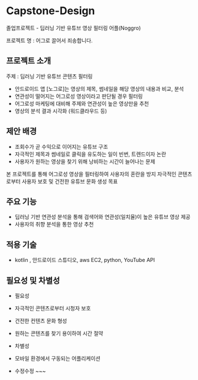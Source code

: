 # Capstone-Design
졸업프로젝트 - 딥러닝 기반 유튜브 영상 필터링 어플(Noggro)

프로젝트 명 : 어그로 끌어서 죄송합니다. 



## 프로젝트 소개
  주제 : 딥러닝 기반 유튜브 콘텐츠 필터링
  - 안드로이드 앱 [노그로]는 영상의 제목, 썸네일을 해당 영상의 내용과 비교, 분석
  - 연관성이 떨어지는 어그로성 영상이라고 판단될 경우 필터링
  - 어그로성 마케팅에 대비해 주제와 연관성이 높은 영상만을 추천
  - 영상의 분석 결과 시각화 (워드클라우드 등)


## 제안 배경
  - 조회수가 곧 수익으로 이어지는 유튜브 구조
  - 자극적인 제목과 썸네일로 클릭을 유도하는 일이 빈번, 트렌드이자 논란
  - 사용자가 원하는 영상을 찾기 위해 낭비하는 시간이 늘어나는 문제


본 프로젝트를 통해 어그로성 영상을 필터링하여 사용자의 혼란을 방지
자극적인 콘텐츠로부터 사용자 보호 및 건전한 유튜브 문화 생성 목표
  
  
  
  
## 주요 기능
  - 딥러닝 기반 연관성 분석을 통해 검색어와 연관성(일치율)이 높은 유튜브 영상 제공
  - 사용자의 취향 분석을 통한 영상 추천
  
  
  
  
## 적용 기술
  - kotlin , 안드로이드 스튜디오, aws EC2, python, YouTube API



## 필요성 및 차별성
  - 필요성
  - 자극적인 콘텐츠로부터 시청자 보호
  - 건전한 컨텐츠 문화 형성
  - 원하는 콘텐츠를 찾기 용이하여 시간 절약

  - 차별성
  - 모바일 환경에서 구동되는 어플리케이션 
  - 수정수정 ~~~ 


